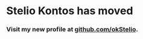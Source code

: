 # Stelio Kontos has moved

### Visit my new profile at [github.com/okStelio](https://github.com/okStelio).
